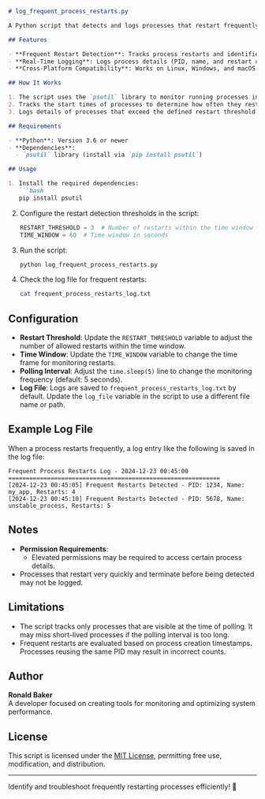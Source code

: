 ```markdown
# log_frequent_process_restarts.py

A Python script that detects and logs processes that restart frequently within a specified time window. This tool is useful for identifying unstable or problematic applications that restart repeatedly.

## Features

- **Frequent Restart Detection**: Tracks process restarts and identifies those exceeding a specified threshold within a time window.
- **Real-Time Logging**: Logs process details (PID, name, and restart count) with timestamps.
- **Cross-Platform Compatibility**: Works on Linux, Windows, and macOS.

## How It Works

1. The script uses the `psutil` library to monitor running processes in real-time.
2. Tracks the start times of processes to determine how often they restart within a specified time window.
3. Logs details of processes that exceed the defined restart threshold to a file and optionally prints them to the console.

## Requirements

- **Python**: Version 3.6 or newer
- **Dependencies**:
  - `psutil` library (install via `pip install psutil`)

## Usage

1. Install the required dependencies:
   ```bash
   pip install psutil
   ```

2. Configure the restart detection thresholds in the script:
   ```python
   RESTART_THRESHOLD = 3  # Number of restarts within the time window
   TIME_WINDOW = 60  # Time window in seconds
   ```

3. Run the script:
   ```bash
   python log_frequent_process_restarts.py
   ```

4. Check the log file for frequent restarts:
   ```bash
   cat frequent_process_restarts_log.txt
   ```

## Configuration

- **Restart Threshold**: Update the `RESTART_THRESHOLD` variable to adjust the number of allowed restarts within the time window.
- **Time Window**: Update the `TIME_WINDOW` variable to change the time frame for monitoring restarts.
- **Polling Interval**: Adjust the `time.sleep(5)` line to change the monitoring frequency (default: 5 seconds).
- **Log File**: Logs are saved to `frequent_process_restarts_log.txt` by default. Update the `log_file` variable in the script to use a different file name or path.

## Example Log File

When a process restarts frequently, a log entry like the following is saved in the log file:

```
Frequent Process Restarts Log - 2024-12-23 00:45:00
============================================================
[2024-12-23 00:45:05] Frequent Restarts Detected - PID: 1234, Name: my_app, Restarts: 4
[2024-12-23 00:45:10] Frequent Restarts Detected - PID: 5678, Name: unstable_process, Restarts: 5
```

## Notes

- **Permission Requirements**:
  - Elevated permissions may be required to access certain process details.
- Processes that restart very quickly and terminate before being detected may not be logged.

## Limitations

- The script tracks only processes that are visible at the time of polling. It may miss short-lived processes if the polling interval is too long.
- Frequent restarts are evaluated based on process creation timestamps. Processes reusing the same PID may result in incorrect counts.

## Author

**Ronald Baker**  
A developer focused on creating tools for monitoring and optimizing system performance.

## License

This script is licensed under the [MIT License](LICENSE), permitting free use, modification, and distribution.

---

Identify and troubleshoot frequently restarting processes efficiently! 🔄
```